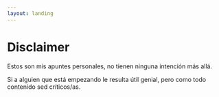 ```yaml
---
layout: landing
---
```


# Disclaimer

Estos son mis apuntes personales, no tienen ninguna intención más allá.&#x20;

Si a alguien que está empezando le resulta útil genial, pero como todo contenido sed críticos/as.
